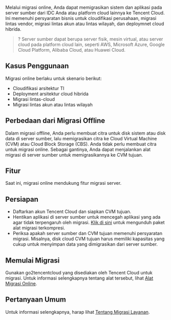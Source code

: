 Melalui migrasi online, Anda dapat memigrasikan sistem dan aplikasi pada server sumber dari IDC Anda atau platform cloud lainnya ke Tencent Cloud. Ini memenuhi persyaratan bisnis untuk cloudifikasi perusahaan, migrasi lintas vendor, migrasi lintas akun atau lintas wilayah, dan deploymnet cloud hibrida.
>? Server sumber dapat berupa server fisik, mesin virtual, atau server cloud pada platform cloud lain, seperti AWS, Microsoft Azure, Google Cloud Platform, Alibaba Cloud, atau Huawei Cloud.
>

## Kasus Penggunaan

Migrasi online berlaku untuk skenario berikut:
- Cloudifikasi arsitektur TI
- Deployment arsitektur cloud hibrida
- Migrasi lintas-cloud
- Migrasi lintas akun atau lintas wilayah

## Perbedaan dari Migrasi Offline

Dalam migrasi offline, Anda perlu membuat citra untuk disk sistem atau disk data di server sumber, lalu memigrasikan citra ke Cloud Virtual Machine (CVM) atau Cloud Block Storage (CBS). Anda tidak perlu membuat citra untuk migrasi online. Sebagai gantinya, Anda dapat menjalankan alat migrasi di server sumber untuk memigrasikannya ke CVM tujuan.

## Fitur

Saat ini, migrasi online mendukung fitur migrasi server.

## Persiapan

- Daftarkan akun Tencent Cloud dan siapkan CVM tujuan.
- Hentikan aplikasi di server sumber untuk mencegah aplikasi yang ada agar tidak terpengaruh oleh migrasi.
[Klik di sini](https://go2tencentcloud-1251783334.cos.ap-guangzhou.myqcloud.com/latest/go2tencentcloud.zip) untuk mengunduh paket alat migrasi terkompresi.
- Periksa apakah server sumber dan CVM tujuan memenuhi persyaratan migrasi. Misalnya, disk cloud CVM tujuan harus memiliki kapasitas yang cukup untuk menyimpan data yang dimigrasikan dari server sumber.

## Memulai Migrasi
Gunakan go2tencentcloud yang disediakan oleh Tencent Cloud untuk migrasi. Untuk informasi selengkapnya tentang alat tersebut, lihat [Alat Migrasi Online](https://intl.cloud.tencent.com/document/product/213/35640).

## Pertanyaan Umum

Untuk informasi selengkapnya, harap lihat [Tentang Migrasi Layanan](https://intl.cloud.tencent.com/document/product/213/32395).



